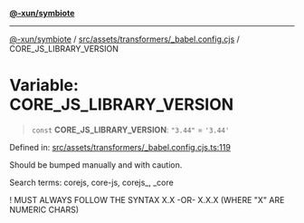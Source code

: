 [**@-xun/symbiote**](../../../../../README.md)

***

[@-xun/symbiote](../../../../../README.md) / [src/assets/transformers/\_babel.config.cjs](../README.md) / CORE\_JS\_LIBRARY\_VERSION

# Variable: CORE\_JS\_LIBRARY\_VERSION

> `const` **CORE\_JS\_LIBRARY\_VERSION**: `"3.44"` = `'3.44'`

Defined in: [src/assets/transformers/\_babel.config.cjs.ts:119](https://github.com/Xunnamius/symbiote/blob/ff83c030b043e6b14171cac5526d31c5c826c51f/src/assets/transformers/_babel.config.cjs.ts#L119)

Should be bumped manually and with caution.

Search terms: corejs, core-js, corejs_, _core

! MUST ALWAYS FOLLOW THE SYNTAX X.X -OR- X.X.X (WHERE "X" ARE NUMERIC CHARS)
